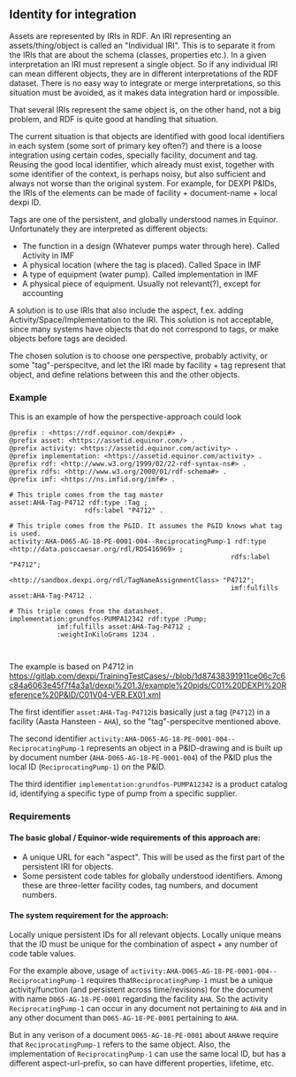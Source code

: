 ## Identity for integration

Assets are represented by IRIs in RDF. An IRI representing an assets/thing/object is called an "Individual IRI". This is to separate it from the IRIs that are about the schema (classes, properties etc.). In a given interpretation an IRI must represent a single object. So if any individual IRI can mean different objects, they are in different interpretations of the RDF dataset. There is no easy way to integrate or merge interpretations, so this situation must be avoided, as it makes data integration hard or impossible.

That several IRIs represent the same object is, on the other hand, not a big problem, and RDF is quite good at handling that situation. 

The current situation is that objects are identified with good local identifiers in each system (some sort of primary key often?) and there is a loose integration using certain codes, specially facility, document and tag. 
Reusing the good local identifier, which already must exist, together with some identifier of the context, is perhaps noisy, but also sufficient and always not worse than the original system. 
For example, for DEXPI P&IDs, the IRIs of the elements can be made of facility + document-name + local dexpi ID.

Tags are one of the persistent, and globally understood names in Equinor. Unfortunately they are interpreted as different objects:
- The function in a design (Whatever pumps water through here). Called Activity in IMF
- A physical location (where the tag is placed). Called Space in IMF
- A type of equipment (water pump). Called implementation in IMF
- A physical piece of equipment. Usually not relevant(?), except for accounting

A solution is to use IRIs that also include the aspect, f.ex. adding Activity/Space/Implementation to the IRI. This solution is not acceptable, since many systems have objects that do not correspond to tags, or make objects before tags are decided. 

The chosen solution is to choose one perspective, probably activity, or some "tag"-perspecitve, and let the IRI made by facility + tag represent that object, and define relations between this and the other objects. 

### Example
This is an example of how the perspective-approach could look

```turtle
@prefix : <https://rdf.equinor.com/dexpi#> .
@prefix asset: <https://assetid.equinor.com/> .
@prefix activity: <https://assetid.equinor.com/activity> .
@prefix implementation: <https://assetid.equinor.com/activity> .
@prefix rdf: <http://www.w3.org/1999/02/22-rdf-syntax-ns#> .
@prefix rdfs: <http://www.w3.org/2000/01/rdf-schema#> .
@prefix imf: <https://ns.imfid.org/imf#> .

# This triple comes from the tag master
asset:AHA-Tag-P4712 rdf:type :Tag ;
                   rdfs:label "P4712" .

# This triple comes from the P&ID. It assumes the P&ID knows what tag is used.
activity:AHA-D065-AG-18-PE-0001-004--ReciprocatingPump-1 rdf:type <http://data.posccaesar.org/rdl/RDS416969> ;
                                                        rdfs:label "P4712";
                                                        <http://sandbox.dexpi.org/rdl/TagNameAssignmentClass> "P4712";
                                                        imf:fulfills asset:AHA-Tag-P4712 .

# This triple comes from the datasheet.
implementation:grundfos-PUMPA12342 rdf:type :Pump;
            imf:fulfills asset:AHA-Tag-P4712 ;
            :weightInKiloGrams 1234 .

                                                        
```
The example is based on P4712 in https://gitlab.com/dexpi/TrainingTestCases/-/blob/1d87438391911ce06c7c6c84a6063e45f7f4a3a1/dexpi%201.3/example%20pids/C01%20DEXPI%20Reference%20P&ID/C01V04-VER.EX01.xml


The first identifier `asset:AHA-Tag-P4712`is basically just a tag (`P4712`) in a facility (Aasta Hansteen - `AHA`), so the "tag"-perspecitve mentioned above. 

The second identifier `activity:AHA-D065-AG-18-PE-0001-004--ReciprocatingPump-1` represents an object in a P&ID-drawing and is built up by document number (`AHA-D065-AG-18-PE-0001-004`) of the P&ID plus the local ID  (`ReciprocatingPump-1`) on the P&ID. 

The third identifier `implementation:grundfos-PUMPA12342` is a product catalog id, identifying a specific type of pump from a specific supplier. 


### Requirements
#### The basic global / Equinor-wide requirements of this approach are: 
- A unique URL for each "aspect". This will be used as the first part of the persistent IRI for objects. 
- Some persistent code tables for globally understood identifiers. Among these are three-letter facility codes, tag numbers, and document numbers.


#### The system requirement for the approach: 
Locally unique persistent IDs for all relevant objects. Locally unique means that the ID must be unique for the combination of aspect + any number of code table values. 

For the example above, usage of `activity:AHA-D065-AG-18-PE-0001-004--ReciprocatingPump-1` requires that`ReciprocatingPump-1` must be a unique activity/function (and persistent across time/revisions) for the document with name `D065-AG-18-PE-0001` regarding the facility `AHA`.
So the activity `ReciprocatingPump-1` can occur in any document not pertaining to `AHA` and in any other document than `D065-AG-18-PE-0001` pertaining to `AHA`. 

But in any verison of a document `D065-AG-18-PE-0001` about `AHA`we require that `ReciprocatingPump-1` refers to the same object. Also, the implementation of `ReciprocatingPump-1` can use the same local ID, but has a different aspect-url-prefix, so can have different properties, lifetime, etc.
